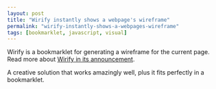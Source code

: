 ```yaml
---
layout: post
title: "Wirify instantly shows a webpage's wireframe"
permalink: "wirify-instantly-shows-a-webpages-wireframe"
tags: [bookmarklet, javascript, visual]
---
```


Wirify is a bookmarklet for generating a wireframe for the current page. Read more about <a href="http://www.volkside.com/2010/12/introducing-wirify-the-web-as-wireframes/">Wirify in its announcement</a>.

A creative solution that works amazingly well, plus it fits perfectly in a bookmarklet.
